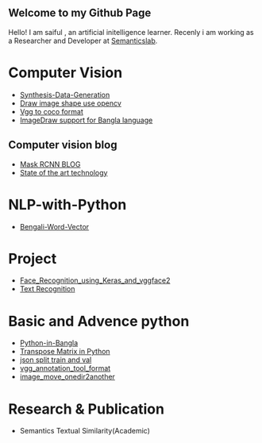 ## Welcome to my Github Page
 Hello! I am saiful , an artificial initelligence learner. Recenly i am working as a Researcher and Developer at 
 [Semanticslab](https://semanticslab.net).
 

# Computer Vision

- [Synthesis-Data-Generation](https://github.com/saiful79/Synthesis-Data-Generation)
- [Draw image shape use opencv](Draw_shape.md)
- [Vgg to coco format](vgg_to_coco_format.md)
- [ImageDraw support for Bangla language](pillow_issue.md)

## Computer vision blog
- [Mask RCNN BLOG](Mask-RCNN.md)
- [State of the art technology](important_link.md)
 

 
# NLP-with-Python

- [Bengali-Word-Vector](https://github.com/saiful79/Bengali-Word-Vectors)

# Project

- [Face_Recognition_using_Keras_and_vggface2](https://github.com/saiful79/Face_Recognition_using_Keras_and_vggface2)
- [Text Recognition](https://github.com/saiful79/image-text-recognition)

# Basic and Advence python
- [Python-in-Bangla](https://github.com/saiful79/Python-in-Bangla-)
- [Transpose Matrix in Python](transpose.md)
- [json split train and val](json_split_train_val.md)
- [vgg_annotation_tool_format](vgg_annotation_tool_format.md)
- [image_move_onedir2another](image_move_onedir2another.md)


# Research & Publication
 - Semantics Textual Similarity(Academic)
